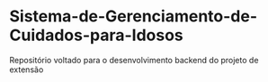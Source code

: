 # Sistema-de-Gerenciamento-de-Cuidados-para-Idosos
Repositório voltado para o desenvolvimento backend do projeto de extensão
